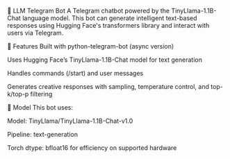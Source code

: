 🤖 LLM Telegram Bot
A Telegram chatbot powered by the TinyLlama-1.1B-Chat language model. This bot can generate intelligent text-based responses using Hugging Face's transformers library and interact with users via Telegram.

🚀 Features
Built with python-telegram-bot (async version)

Uses Hugging Face’s TinyLlama-1.1B-Chat model for text generation

Handles commands (/start) and user messages

Generates creative responses with sampling, temperature control, and top-k/top-p filtering

🧠 Model
This bot uses:

Model: TinyLlama/TinyLlama-1.1B-Chat-v1.0

Pipeline: text-generation

Torch dtype: bfloat16 for efficiency on supported hardware
